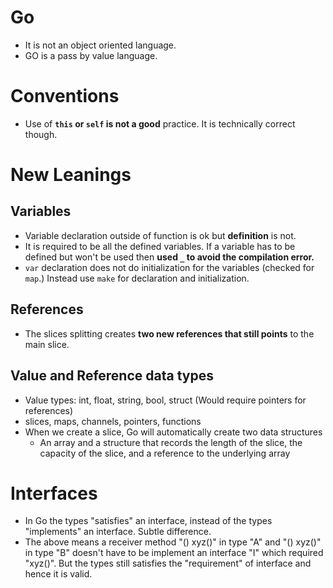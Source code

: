 # Go
- It is not an object oriented language.
- GO is a pass by value language.

# Conventions 
- Use of **`this` or `self` is not a good** practice. It is technically correct though.

# New Leanings 
## Variables
- Variable declaration outside of function is ok but **definition** is not.
- It is required to be all the defined variables. If a variable has to be defined but won't be used then **used `_` to avoid the compilation error.**
- `var` declaration does not do initialization for the variables (checked for `map`.) Instead use `make` for declaration and initialization.

## References
- The slices splitting creates **two new references that still points** to the main slice.

## Value and Reference data types
- Value types: int, float, string, bool, struct (Would require pointers for references)
- slices, maps, channels, pointers, functions
- When we create a slice, Go will automatically create two data structures
  - An array and a structure that records the length of the slice, the capacity of the slice, and a reference to the underlying array

# Interfaces
- In Go the types "satisfies" an interface, instead of the types "implements" an interface. Subtle difference.
- The above means a receiver method "() xyz()" in type "A" and "() xyz()" in type "B" doesn't have to be implement an interface "I" which required "xyz()". But the types still satisfies the "requirement" of interface and hence it is valid.
